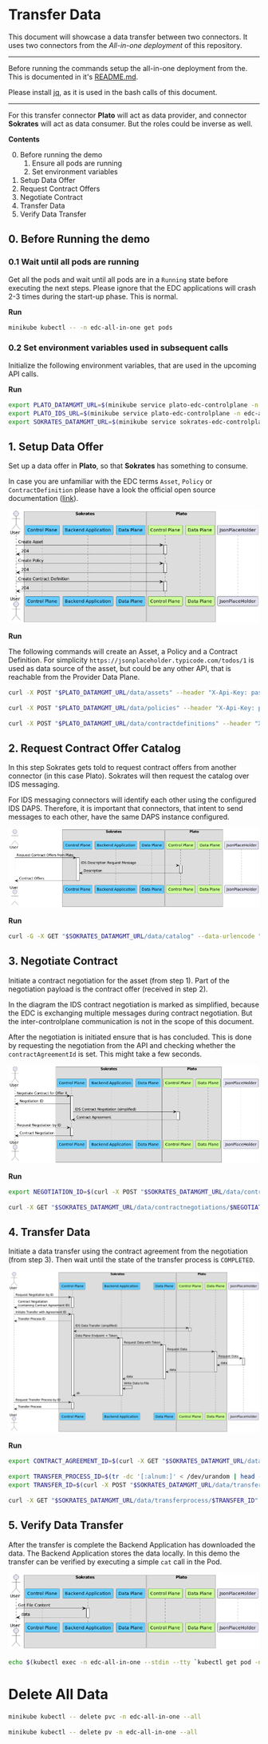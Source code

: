 # Transfer Data

This document will showcase a data transfer between two connectors. It uses two connectors from the *All-in-one deployment* of this repository.

---

Before running the commands setup the all-in-one deployment from the. This is documented in it's
[README.md](../../edc-tests/src/main/resources/deployment/helm/all-in-one/README.md).

Please install [jq](https://stedolan.github.io/jq/), as it is used in the bash calls of this document.

---

For this transfer connector **Plato** will act as data provider, and connector **Sokrates** will act as data
consumer. But the roles could be inverse as well.

**Contents**

0. Before running the demo
    1. Ensure all pods are running
    2. Set environment variables
1. Setup Data Offer
2. Request Contract Offers
3. Negotiate Contract
4. Transfer Data
5. Verify Data Transfer

## 0. Before Running the demo

### 0.1 Wait until all pods are running

Get all the pods and wait until all pods are in a `Running` state before executing the next steps.
Please ignore that the EDC applications will crash 2-3 times during the start-up phase. This is normal.

**Run**

```bash
minikube kubectl -- -n edc-all-in-one get pods
```

### 0.2 Set environment variables used in subsequent calls

Initialize the following environment variables, that are used in the upcoming API calls.

**Run**

```bash
export PLATO_DATAMGMT_URL=$(minikube service plato-edc-controlplane -n edc-all-in-one --url | sed -n 3p)
export PLATO_IDS_URL=$(minikube service plato-edc-controlplane -n edc-all-in-one --url | sed -n 5p)
export SOKRATES_DATAMGMT_URL=$(minikube service sokrates-edc-controlplane -n edc-all-in-one --url | sed -n 3p)
```

## 1. Setup Data Offer

Set up a data offer in **Plato**, so that **Sokrates** has something to consume.

In case you are unfamiliar with the EDC terms `Asset`, `Policy` or `ContractDefinition` please have a look  the official open
source documentation ([link](https://github.com/eclipse-dataspaceconnector/DataSpaceConnector/blob/main/docs/architecture/domain-model.md)).

![Sequence 1](diagrams/transfer_sequence_1.png)

**Run**

The following commands will create an Asset, a Policy and a Contract Definition.
For simplicity `https://jsonplaceholder.typicode.com/todos/1` is used as data source of the asset, but could be any
other API, that is reachable from the Provider Data Plane.

```bash
curl -X POST "$PLATO_DATAMGMT_URL/data/assets" --header "X-Api-Key: password" --header "Content-Type: application/json" --data "{ \"asset\": { \"properties\": { \"asset:prop:id\": \"1\", \"asset:prop:description\": \"Product EDC Demo Asset\" } }, \"dataAddress\": { \"properties\": { \"type\": \"HttpData\", \"endpoint\": \"https://jsonplaceholder.typicode.com/todos/1\" } } }" -s -o /dev/null -w 'Response Code: %{http_code}\n'
```

```bash
curl -X POST "$PLATO_DATAMGMT_URL/data/policies" --header "X-Api-Key: password" --header "Content-Type: application/json" --data "{ \"uid\": \"1\", \"prohibitions\": [], \"obligations\": [], \"permissions\": [ { \"edctype\": \"dataspaceconnector:permission\", \"action\": { \"type\": \"USE\" }, \"constraints\": [] } ] }" -s -o /dev/null -w 'Response Code: %{http_code}\n'
```

```bash
curl -X POST "$PLATO_DATAMGMT_URL/data/contractdefinitions" --header "X-Api-Key: password" --header "Content-Type: application/json" --data "{ \"id\": \"1\", \"criteria\": [ { \"left\": \"asset:prop:id\", \"op\": \"=\", \"right\": \"1\" } ], \"accessPolicyId\": \"1\", \"contractPolicyId\": \"1\" }" -s -o /dev/null -w 'Response Code: %{http_code}\n'
```

## 2. Request Contract Offer Catalog

In this step Sokrates gets told to request contract offers from another connector (in this case Plato). Sokrates will
then request the catalog over IDS messaging.

For IDS messaging connectors will identify each other using the configured IDS DAPS. Therefore, it is important that
connectors, that intent to send messages to each other, have the same DAPS instance configured.

![Sequence 1](diagrams/transfer_sequence_2.png)

**Run**

```bash
curl -G -X GET "$SOKRATES_DATAMGMT_URL/data/catalog" --data-urlencode "providerUrl=$PLATO_IDS_URL/api/v1/ids/data" --header "X-Api-Key: password" --header "Content-Type: application/json" -s | jq
```

## 3. Negotiate Contract

Initiate a contract negotiation for the asset (from step 1). Part of the negotiation payload is the contract
offer (received in step 2).

In the diagram the IDS contract negotiation is marked as simplified, because the EDC is exchanging multiple messages
during contract negotiation. But the inter-controlplane communication is not in the scope of this document.

After the negotiation is initiated ensure that is has concluded. This is done by requesting the negotiation from the API
and checking whether the `contractAgreementId` is set. This might take a few seconds.

![Sequence 1](diagrams/transfer_sequence_3.png)

**Run**

```bash
export NEGOTIATION_ID=$(curl -X POST "$SOKRATES_DATAMGMT_URL/data/contractnegotiations" --header "X-Api-Key: password" --header "Content-Type: application/json" --data "{ \"connectorId\": \"foo\", \"connectorAddress\": \"$PLATO_IDS_URL/api/v1/ids/data\", \"offer\": { \"offerId\": \"1:foo\", \"assetId\": \"1\", \"policy\": { \"uid\": \"1\", \"prohibitions\": [], \"obligations\": [], \"permissions\": [ { \"edctype\": \"dataspaceconnector:permission\", \"action\": { \"type\": \"USE\" }, \"target\": \"1\", \"constraints\": [] } ] } } }" -s | jq -r '.id')
```

```bash
curl -X GET "$SOKRATES_DATAMGMT_URL/data/contractnegotiations/$NEGOTIATION_ID" --header "X-Api-Key: password" --header "Content-Type: application/json" -s | jq
```

## 4. Transfer Data

Initiate a data transfer using the contract agreement from the negotiation (from step 3). Then wait until the state of
the transfer process is `COMPLETED`.

![Sequence 1](diagrams/transfer_sequence_4.png)

**Run**

```bash
export CONTRACT_AGREEMENT_ID=$(curl -X GET "$SOKRATES_DATAMGMT_URL/data/contractnegotiations/$NEGOTIATION_ID" --header "X-Api-Key: password" --header "Content-Type: application/json" -s | jq -r '.contractAgreementId')
```

```bash
export TRANSFER_PROCESS_ID=$(tr -dc '[:alnum:]' < /dev/urandom | head -c20)
export TRANSFER_ID=$(curl -X POST "$SOKRATES_DATAMGMT_URL/data/transferprocess" --header "X-Api-Key: password" --header "Content-Type: application/json" --data "{ \"id\": \"${TRANSFER_PROCESS_ID}\", \"connectorId\": \"foo\", \"connectorAddress\": \"${PLATO_IDS_URL}/api/v1/ids/data\", \"contractId\": \"${CONTRACT_AGREEMENT_ID}\", \"assetId\": \"1\", \"managedResources\": \"false\", \"dataDestination\": { \"type\": \"HttpProxy\" } }" -s | jq -r '.id')
```

```bash
curl -X GET "$SOKRATES_DATAMGMT_URL/data/transferprocess/$TRANSFER_ID" --header "X-Api-Key: password" --header "Content-Type: application/json" -s | jq
```

## 5. Verify Data Transfer

After the transfer is complete the Backend Application has downloaded the data. The Backend Application stores the data
locally. In this demo the transfer can be verified by executing a simple `cat` call in the Pod.

![Sequence 1](diagrams/transfer_sequence_5.png)

```bash
echo $(kubectl exec -n edc-all-in-one --stdin --tty `kubectl get pod -n edc-all-in-one -l app.kubernetes.io/name=sokrates-backend-application --template "{{ with index .items ${POD_INDEX:-0} }}{{ .metadata.name }}{{ end }}"` -- /usr/bin/cat /tmp/data/${TRANSFER_PROCESS_ID}) | jq
```

# Delete All Data

```bash
minikube kubectl -- delete pvc -n edc-all-in-one --all
```

```bash
minikube kubectl -- delete pv -n edc-all-in-one --all
```